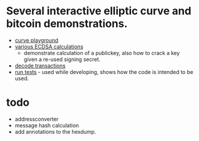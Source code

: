 # Several interactive elliptic curve and bitcoin demonstrations.

 * [curve playground](https://rawcdn.githack.com/nlitsme/bitcoinexplainer/c81f616c3bd0b754601fc5e8356ece2f45824f72/curve.html)
 * [various ECDSA calculations](https://rawcdn.githack.com/nlitsme/bitcoinexplainer/c81f616c3bd0b754601fc5e8356ece2f45824f72/ecdsacrack.html)
    * demonstrate calculation of a publickey, also how to crack a key given a re-used signing secret.
 * [decode transactions](https://rawcdn.githack.com/nlitsme/bitcoinexplainer/c81f616c3bd0b754601fc5e8356ece2f45824f72/transaction.html)
 * [run tests](https://rawcdn.githack.com/nlitsme/bitcoinexplainer/c81f616c3bd0b754601fc5e8356ece2f45824f72/unittest.html) - used while developing, shows how the code is intended to be used.

# todo

 * addressconverter
 * message hash calculation
 * add annotations to the hexdump.

